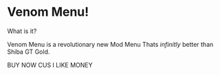 # Venom Menu!

What is it?

Venom Menu is a revolutionary new Mod Menu Thats _infinitly_ better than Shiba GT Gold.

BUY NOW CUS I LIKE MONEY
